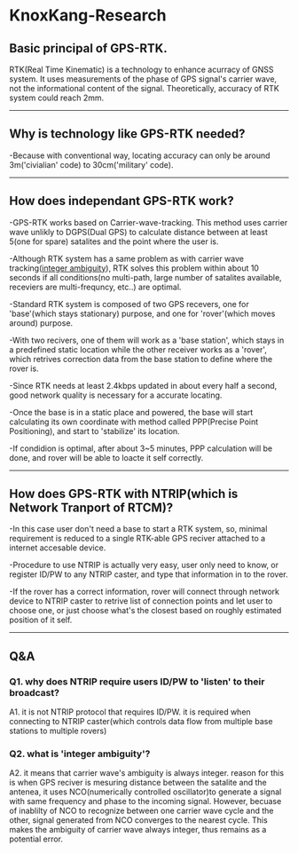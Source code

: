 # KnoxKang-Research

## Basic principal of GPS-RTK.

  RTK(Real Time Kinematic) is a technology to enhance acurracy of GNSS system.
  It uses measurements of the phase of GPS signal's carrier wave, not the informational content of the signal.
  Theoretically, accuracy of RTK system could reach 2mm.
  
----------------------------------------------------

## Why is technology like GPS-RTK needed?

  -Because with conventional way, locating accuracy can only be around 3m('civialian' code) to 30cm('military' code).
  
------------------------------------------------------------
## How does independant GPS-RTK work?
  
  -GPS-RTK works based on Carrier-wave-tracking. This method uses carrier wave unlikly to DGPS(Dual GPS) to calculate distance between at least 5(one for spare) satalites and the point where the user is. 
  
  -Although RTK system has a same problem as with carrier wave tracking([integer ambiguity](https://github.com/KnoxKang/KnoxKang-Research/blob/master/GPS-RTK.md#q2-what-is-integer-ambiguity)), RTK solves this problem within about 10 seconds if all conditions(no multi-path, large number of satalites available, receviers are multi-frequncy, etc..) are optimal.
  
  -Standard RTK system is composed of two GPS recevers, one for 'base'(which stays stationary) purpose, and one for 'rover'(which moves around) purpose.
  
  -With two recivers, one of them will work as a 'base station', which stays in a predefined static location while the other receiver works as a 'rover', which retrives correction data from the base station to define where the rover is.
  
  -Since RTK needs at least 2.4kbps updated in about every half a second, good network quality is necessary for a accurate locating.
  
  -Once the base is in a static place and powered, the base will start calculating its own coordinate with method called PPP(Precise Point Positioning), and start to 'stabilize' its location.
  
  -If condidion is optimal, after about 3~5 minutes, PPP calculation will be done, and rover will be able to loacte it self correctly.
  
---------------------------------------------------------------------
  
## How does GPS-RTK with NTRIP(which is Network Tranport of RTCM)?

  -In this case user don't need a base to start a RTK system, so, minimal requirement is reduced to a single RTK-able GPS reciver attached to a internet accesable device.
  
  -Procedure to use NTRIP is actually very easy, user only need to know, or register ID/PW to any NTRIP caster, and type that information in to the rover.
  
  -If the rover has a correct information, rover will connect through network device to NTRIP caster to retrive list of connection points and let user to choose one, or just choose what's the closest based on roughly estimated position of it self.
  
  -------------------------------------
  
  
## Q&A

### Q1. why does NTRIP require users ID/PW to 'listen' to their broadcast?
A1. it is not NTRIP protocol that requires ID/PW. it is required when connecting to NTRIP caster(which controls data flow from multiple base stations to multiple rovers)

### Q2. what is 'integer ambiguity'?
A2. it means that carrier wave's ambiguity is always integer. reason for this is when GPS reciver is mesuring distance between the satalite and the antenea, it uses NCO(numerically controlled oscillator)to generate a signal with same frequency and phase to the incoming signal. However, becuase of inablilty of NCO to recognize between one carrier wave cycle and the other, signal generated from NCO converges to the nearest cycle. This makes the ambiguity of carrier wave always integer, thus remains as a potential error.

